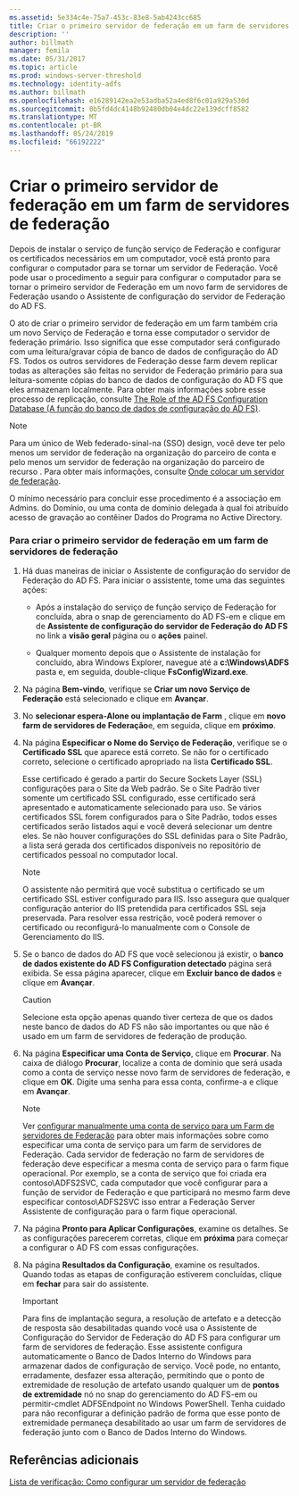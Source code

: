```yaml
---
ms.assetid: 5e334c4e-75a7-453c-83e8-5ab4243cc685
title: Criar o primeiro servidor de federação em um farm de servidores de federação
description: ''
author: billmath
manager: femila
ms.date: 05/31/2017
ms.topic: article
ms.prod: windows-server-threshold
ms.technology: identity-adfs
ms.author: billmath
ms.openlocfilehash: e16289142ea2e53adba52a4ed8f6c01a929a530d
ms.sourcegitcommit: 0b5fd4dc4148b92480db04e4dc22e139dcff8582
ms.translationtype: MT
ms.contentlocale: pt-BR
ms.lasthandoff: 05/24/2019
ms.locfileid: "66192222"
---
```

# <a name="create-the-first-federation-server-in-a-federation-server-farm"></a>Criar o primeiro servidor de federação em um farm de servidores de federação

Depois de instalar o serviço de função serviço de Federação e configurar os certificados necessários em um computador, você está pronto para configurar o computador para se tornar um servidor de Federação. Você pode usar o procedimento a seguir para configurar o computador para se tornar o primeiro servidor de Federação em um novo farm de servidores de Federação usando o Assistente de configuração do servidor de Federação do AD FS.  
  
O ato de criar o primeiro servidor de federação em um farm também cria um novo Serviço de Federação e torna esse computador o servidor de federação primário. Isso significa que esse computador será configurado com uma leitura\/gravar cópia de banco de dados de configuração do AD FS. Todos os outros servidores de Federação desse farm devem replicar todas as alterações são feitas no servidor de Federação primário para sua leitura\-somente cópias do banco de dados de configuração do AD FS que eles armazenam localmente. Para obter mais informações sobre esse processo de replicação, consulte [The Role of the AD FS Configuration Database (A função do banco de dados de configuração do AD FS)](../../ad-fs/technical-reference/The-Role-of-the-AD-FS-Configuration-Database.md).  
  
> [!NOTE]  
> Para um único de Web federado\-sinal\-na \(SSO\) design, você deve ter pelo menos um servidor de federação na organização do parceiro de conta e pelo menos um servidor de federação na organização do parceiro de recurso . Para obter mais informações, consulte [Onde colocar um servidor de federação](https://technet.microsoft.com/library/dd807127.aspx).  
  
O mínimo necessário para concluir esse procedimento é a associação em Admins. do Domínio, ou uma conta de domínio delegada à qual foi atribuído acesso de gravação ao contêiner Dados do Programa no Active Directory.  
  
### <a name="to-create-the-first-federation-server-in-a-federation-server-farm"></a>Para criar o primeiro servidor de federação em um farm de servidores de federação  
  
1.  Há duas maneiras de iniciar o Assistente de configuração do servidor de Federação do AD FS. Para iniciar o assistente, tome uma das seguintes ações:  
  
    -   Após a instalação do serviço de função serviço de Federação for concluída, abra o snap de gerenciamento do AD FS\-em e clique em de **Assistente de configuração do servidor de Federação do AD FS** no link a **visão geral** página ou o **ações** painel.  
  
    -   Qualquer momento depois que o Assistente de instalação for concluído, abra Windows Explorer, navegue até a **c:\\Windows\\ADFS** pasta e, em seguida, double\-clique **FsConfigWizard.exe**.  
  
2.  Na página **Bem-vindo**, verifique se **Criar um novo Serviço de Federação** está selecionado e clique em **Avançar**.  
  
3.  No **selecionar espera\-Alone ou implantação de Farm** , clique em **novo farm de servidores de Federação**e, em seguida, clique em **próximo**.  
  
4.  Na página **Especificar o Nome do Serviço de Federação**, verifique se o **Certificado SSL** que aparece está correto. Se não for o certificado correto, selecione o certificado apropriado na lista **Certificado SSL**.  
  
    Esse certificado é gerado a partir do Secure Sockets Layer \(SSL\) configurações para o Site da Web padrão. Se o Site Padrão tiver somente um certificado SSL configurado, esse certificado será apresentado e automaticamente selecionado para uso. Se vários certificados SSL forem configurados para o Site Padrão, todos esses certificados serão listados aqui e você deverá selecionar um dentre eles. Se não houver configurações do SSL definidas para o Site Padrão, a lista será gerada dos certificados disponíveis no repositório de certificados pessoal no computador local.  
  
    > [!NOTE]  
    > O assistente não permitirá que você substitua o certificado se um certificado SSL estiver configurado para IIS. Isso assegura que qualquer configuração anterior do IIS pretendida para certificados SSL seja preservada. Para resolver essa restrição, você poderá remover o certificado ou reconfigurá-lo manualmente com o Console de Gerenciamento do IIS.  
  
5.  Se o banco de dados do AD FS que você selecionou já existir, o **banco de dados existente do AD FS Configuration detectado** página será exibida. Se essa página aparecer, clique em **Excluir banco de dados** e clique em **Avançar**.  
  
    > [!CAUTION]  
    > Selecione esta opção apenas quando tiver certeza de que os dados neste banco de dados do AD FS não são importantes ou que não é usado em um farm de servidores de federação de produção.  
  
6.  Na página **Especificar uma Conta de Serviço**, clique em **Procurar**. Na caixa de diálogo **Procurar**, localize a conta de domínio que será usada como a conta de serviço nesse novo farm de servidores de federação, e clique em **OK**. Digite uma senha para essa conta, confirme-a e clique em **Avançar**.  
  
    > [!NOTE]  
    > Ver [configurar manualmente uma conta de serviço para um Farm de servidores de Federação](Manually-Configure-a-Service-Account-for-a-Federation-Server-Farm.md) para obter mais informações sobre como especificar uma conta de serviço para um farm de servidores de Federação. Cada servidor de federação no farm de servidores de federação deve especificar a mesma conta de serviço para o farm fique operacional. Por exemplo, se a conta de serviço que foi criada era contoso\\ADFS2SVC, cada computador que você configurar para a função de servidor de Federação e que participará no mesmo farm deve especificar contoso\\ADFS2SVC isso entrar a Federação Server Assistente de configuração para o farm fique operacional.  
  
7.  Na página **Pronto para Aplicar Configurações**, examine os detalhes. Se as configurações parecerem corretas, clique em **próxima** para começar a configurar o AD FS com essas configurações.  
  
8.  Na página **Resultados da Configuração**, examine os resultados. Quando todas as etapas de configuração estiverem concluídas, clique em **fechar** para sair do assistente.  
  
    > [!IMPORTANT]  
    > Para fins de implantação segura, a resolução de artefato e a detecção de resposta são desabilitadas quando você usa o Assistente de Configuração do Servidor de Federação do AD FS para configurar um farm de servidores de federação. Esse assistente configura automaticamente o Banco de Dados Interno do Windows para armazenar dados de configuração de serviço. Você pode, no entanto, erradamente, desfazer essa alteração, permitindo que o ponto de extremidade de resolução de artefato usando qualquer um de **pontos de extremidade** nó no snap do gerenciamento do AD FS\-em ou permitir\-cmdlet ADFSEndpoint no Windows PowerShell. Tenha cuidado para não reconfigurar a definição padrão de forma que esse ponto de extremidade permaneça desabilitado ao usar um farm de servidores de federação junto com o Banco de Dados Interno do Windows.  
  
## <a name="additional-references"></a>Referências adicionais  
[Lista de verificação: Como configurar um servidor de federação](Checklist--Setting-Up-a-Federation-Server.md)  
  

